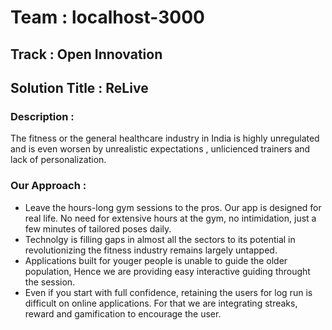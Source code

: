 # Team : localhost-3000
## Track : Open Innovation

## Solution Title : ReLive

### Description : 
The fitness or the general healthcare industry in India is highly unregulated and is even worsen by unrealistic expectations , unlicienced trainers and lack of personalization.

### Our Approach :
- Leave the hours-long gym sessions to the pros. Our app is designed for real life. No need for extensive hours at the gym, no intimidation, just a few minutes of tailored poses daily.
- Technolgy is filling gaps in almost all the sectors to its potential in revolutionizing the fitness industry remains largely untapped.
- Applications built for youger people is unable to guide the older population, Hence we are providing easy interactive guiding throught the session.
- Even if you start with full confidence, retaining the users for log run is difficult on online applications. For that we are integrating streaks, reward and gamification to encourage the user.
